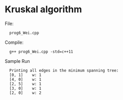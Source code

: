# Kruskal algorithm

File:
```
  prog6_Wei.cpp
```

Compile:
```
  g++ prog6_Wei.cpp -std=c++11
```

Sample Run
```
  Printing all edges in the minimum spanning tree:
  [0, 1]	w: 1
  [4, 0]	w: 1
  [2, 5]	w: 1
  [3, 0]	w: 1
  [2, 0]	w: 2
```
